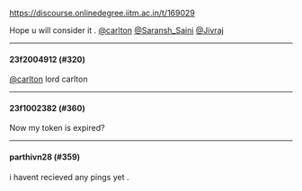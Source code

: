 https://discourse.onlinedegree.iitm.ac.in/t/169029

Hope u will consider it . <a class="mention" href="/u/carlton">@carlton</a> <a class="mention" href="/u/saransh_saini">@Saransh_Saini</a> <a class="mention" href="/u/jivraj">@Jivraj</a></p><hr>

<h4>23f2004912 (#320)</h4>
<p><a class="mention" href="/u/carlton">@carlton</a> lord carlton </p><hr>

<h4>23f1002382 (#360)</h4>
<p>Now my token is expired?</p><hr>

<h4>parthivn28 (#359)</h4>
<p>i havent recieved any pings yet .